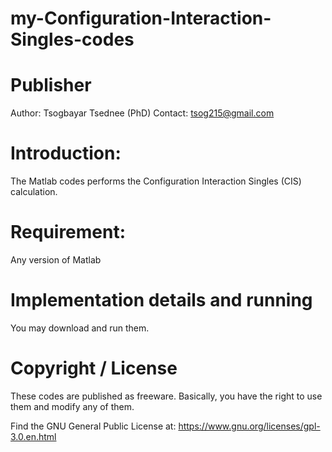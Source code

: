 # my-Configuration-Interaction-Singles-codes

# Publisher
Author: Tsogbayar Tsednee (PhD) Contact: tsog215@gmail.com

# Introduction:
The Matlab codes performs the Configuration Interaction Singles (CIS) calculation.

# Requirement:
Any version of Matlab

# Implementation details and running
You may download and run them.

# Copyright / License
These codes are published as freeware. Basically, you have the right to use them and modify any of them.

Find the GNU General Public License at: https://www.gnu.org/licenses/gpl-3.0.en.html
